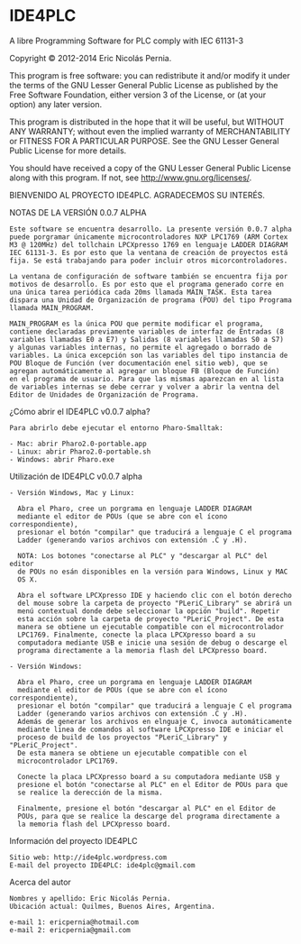 IDE4PLC
=======

A libre Programming Software for PLC comply with IEC 61131-3




Copyright © 2012-2014 Eric Nicolás Pernia.

This program is free software: you can redistribute it and/or modify it under the terms of the GNU Lesser General Public License as published by the Free Software Foundation, either version 3 of the License, or (at your option) any later version.

This program is distributed in the hope that it will be useful, but WITHOUT ANY WARRANTY; without even the implied warranty of MERCHANTABILITY or FITNESS FOR A PARTICULAR PURPOSE.  See the GNU Lesser General Public License for more details.

You should have received a copy of the GNU Lesser General Public License along with this program.  If not, see <http://www.gnu.org/licenses/>.




BIENVENIDO AL PROYECTO IDE4PLC. AGRADECEMOS SU INTERÉS.



NOTAS DE LA VERSIÓN 0.0.7 ALPHA	
	
	Este software se encuentra desarrollo. La presente versión 0.0.7 alpha 
	puede porgramar únicamente microcontroladores NXP LPC1769 (ARM Cortex 
	M3 @ 120MHz) del tollchain LPCXpresso 1769 en lenguaje LADDER DIAGRAM
	IEC 61131-3. Es por esto que la ventana de creación de proyectos está 
	fija. Se está trabajando para poder incluir otros micorcontroladores.

	La ventana de configuración de software también se encuentra fija por 
	motivos de desarrollo. Es por esto que el programa generado corre en 
	una única tarea periódica cada 20ms llamada MAIN_TASK. Esta tarea 
	dispara una Unidad de Organización de programa (POU) del tipo Programa 
	llamada MAIN_PROGRAM.

	MAIN_PROGRAM es la única POU que permite modificar el programa, 
	contiene declaradas previamente variables de interfaz de Entradas (8 
	variables llamadas E0 a E7) y Salidas (8 variables llamadas S0 a S7) 
	y algunas variables internas, no permite el agregado o borrado de 
	variables. La única excepción son las variables del tipo instancia de
	POU Bloque de Función (ver documentación enel sitio web), que se 
	agregan automáticamente al agregar un bloque FB (Bloque de Función) 
	en el programa de usuario. Para que las mismas aparezcan en al lista 
	de variables internas se debe cerrar y volver a abrir la ventna del 
	Editor de Unidades de Organización de Programa.

	
¿Cómo abrir el IDE4PLC v0.0.7 alpha?

	Para abrirlo debe ejecutar el entorno Pharo-Smalltak:

	- Mac: abrir Pharo2.0-portable.app
	- Linux: abrir Pharo2.0-portable.sh
	- Windows: abrir Pharo.exe
	
Utilización de IDE4PLC v0.0.7 alpha

	- Versión Windows, Mac y Linux: 
	  
	  Abra el Pharo, cree un porgrama en lenguaje LADDER DIAGRAM 
	  mediante el editor de POUs (que se abre con el ícono correspondiente), 
	  presionar el botón "compilar" que traducirá a lenguaje C el programa 
	  Ladder (generando varios archivos con extensión .C y .H).
	  
	  NOTA: Los botones "conectarse al PLC" y "descargar al PLC" del editor
	  de POUs no esán disponibles en la versión para Windows, Linux y MAC 
	  OS X.
	  
	  Abra el software LPCXpresso IDE y haciendo clic con el botón derecho 
	  del mouse sobre la carpeta de proyecto "PLeriC_Library" se abrirá un 
	  menú contextual donde debe seleccionar la opción "build". Repetir 
	  esta acción sobre la carpeta de proyecto "PLeriC_Project". De esta 
	  manera se obtiene un ejecutable compatible con el microcontrolador 
	  LPC1769. Finalmente, conecte la placa LPCXpresso board a su 
	  computadora mediante USB e inicie una sesión de debug o descarge el 
	  programa directamente a la memoria flash del LPCXpresso board.
	  
	- Versión Windows:
	  
	  Abra el Pharo, cree un porgrama en lenguaje LADDER DIAGRAM 
	  mediante el editor de POUs (que se abre con el ícono correspondiente), 
	  presionar el botón "compilar" que traducirá a lenguaje C el programa 
	  Ladder (generando varios archivos con extensión .C y .H). 
	  Además de generar los archivos en elnguaje C, invoca automáticamente 
	  mediante linea de comandos al software LPCXpresso IDE e iniciar el 
	  proceso de build de los proyectos "PLeriC_Library" y "PLeriC_Project". 
	  De esta manera se obtiene un ejecutable compatible con el 
	  microcontrolador LPC1769. 
	  
	  Conecte la placa LPCXpresso board a su computadora mediante USB y 
	  presione el botón "conectarse al PLC" en el Editor de POUs para que 
	  se realice la derección de la misma.
	  
	  Finalmente, presione el botón "descargar al PLC" en el Editor de 
	  POUs, para que se realice la descarge del programa directamente a 
	  la memoria flash del LPCXpresso board.



Información del proyecto IDE4PLC

	Sitio web: http://ide4plc.wordpress.com
	E-mail del proyecto IDE4PLC: ide4plc@gmail.com

	
Acerca del autor
	
	Nombres y apellido: Eric Nicolás Pernia.
	Ubicación actual: Quilmes, Buenos Aires, Argentina.

	e-mail 1: ericpernia@hotmail.com
	e-mail 2: ericpernia@gmail.com
	
	

